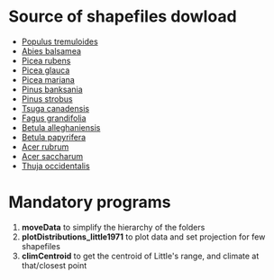 # Source of shapefiles dowload

- [Populus tremuloides](https://databasin.org/datasets/0684a8905a944a59893c83d905a07071)
- [Abies balsamea](https://databasin.org/datasets/c255075841154c9daf3389473e31d623)
- [Picea rubens](https://databasin.org/datasets/a3482257465949dead635e070232ec58)
- [Picea glauca](https://databasin.org/datasets/0dd88c1ae391403698fbc9d457154bdc)
- [Picea mariana](https://databasin.org/datasets/1ee9378d96e946c18453791300c7f796)
- [Pinus banksania](https://databasin.org/datasets/069df43fb9c742e7a50f7a8ac99bba0b)
- [Pinus strobus](https://databasin.org/datasets/21c1d5e06eae4a85b797e74253c4ea05)
- [Tsuga canadensis](https://databasin.org/datasets/23d6234cedb04d2b896065abf57fc4eb)
- [Fagus grandifolia](https://databasin.org/datasets/0129e9fd6b5e45c0b4374cb65cb66ed2)
- [Betula alleghaniensis](https://databasin.org/datasets/8dd06f1dfd324ce5bf382e28c37e90ff)
- [Betula papyrifera](https://www.fs.fed.us/nrs/atlas/littlefia/species_table.html)
- [Acer rubrum](https://www.fs.fed.us/nrs/atlas/littlefia/species_table.html)
- [Acer saccharum](https://www.fs.fed.us/nrs/atlas/littlefia/species_table.html)
- [Thuja occidentalis](https://databasin.org/datasets/032c589f18cb4480a247d045898bf2cf)

# Mandatory programs

1. **moveData** to simplify the hierarchy of the folders
2. **plotDistributions_little1971** to plot data and set projection for few shapefiles
3. **climCentroid** to get the centroid of Little's range, and climate at that/closest point
